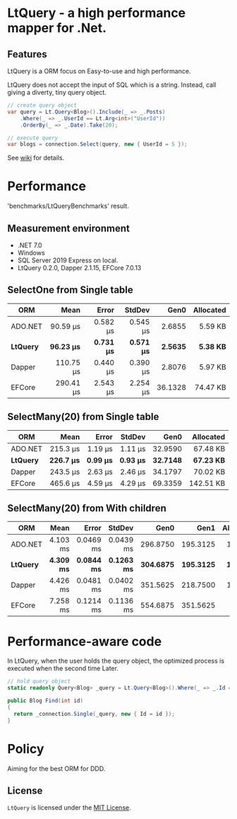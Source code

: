 # LtQuery - a high performance mapper for .Net.

## Features

LtQuery is a ORM focus on Easy-to-use and high performance. 

LtQuery does not accept the input of SQL which is a string.
Instead, call giving a diverty, tiny query object.

```csharp
// create query object
var query = Lt.Query<Blog>().Include(_ => _.Posts)
	.Where(_ => _.UserId == Lt.Arg<int>("UserId"))
	.OrderBy(_ => _.Date).Take(20);

// execute query
var blogs = connection.Select(query, new { UserId = 5 });
```
See [wiki](https://github.com/SaikiMikami/LtQuery/wiki/LtQuery) for details.


# Performance

'benchmarks/LtQueryBenchmarks' result. 

## Measurement environment
- .NET 7.0
- Windows
- SQL Server 2019 Express on local.
- LtQuery 0.2.0, Dapper 2.1.15, EFCore 7.0.13

## SelectOne from Single table

| ORM  | Mean      | Error    | StdDev   | Gen0    | Allocated |
|-------- |----------:|---------:|---------:|--------:|----------:|
| ADO.NET |  90.59 μs | 0.582 μs | 0.545 μs |  2.6855 |   5.59 KB |
| **LtQuery** |  **96.23 μs** | **0.731 μs** | **0.571 μs** |  **2.5635** |   **5.38 KB** |
| Dapper  | 110.75 μs | 0.440 μs | 0.390 μs |  2.8076 |   5.97 KB |
| EFCore  | 290.41 μs | 2.543 μs | 2.254 μs | 36.1328 |  74.47 KB |

## SelectMany(20) from Single table

| ORM  | Mean     | Error   | StdDev  | Gen0    | Allocated |
|-------- |---------:|--------:|--------:|--------:|----------:|
| ADO.NET | 215.3 μs | 1.19 μs | 1.11 μs | 32.9590 |  67.48 KB |
| **LtQuery** | **226.7 μs** | **0.99 μs** | **0.93 μs** | **32.7148** |  **67.23 KB** |
| Dapper  | 243.5 μs | 2.63 μs | 2.46 μs | 34.1797 |  70.02 KB |
| EFCore  | 465.6 μs | 4.59 μs | 4.29 μs | 69.3359 | 142.51 KB |

## SelectMany(20) from With children

| ORM  | Mean     | Error     | StdDev    | Gen0     | Gen1     | Allocated |
|-------- |---------:|----------:|----------:|---------:|---------:|----------:|
| ADO.NET | 4.103 ms | 0.0469 ms | 0.0439 ms | 296.8750 | 195.3125 |   1.44 MB |
| **LtQuery** | **4.309 ms** | **0.0844 ms** | **0.1263 ms** | **304.6875** | **195.3125** |   **1.44 MB** |
| Dapper  | 4.426 ms | 0.0481 ms | 0.0402 ms | 351.5625 | 218.7500 |   1.62 MB |
| EFCore  | 7.258 ms | 0.1214 ms | 0.1136 ms | 554.6875 | 351.5625 |    2.6 MB |

# Performance-aware code
In LtQuery, when the user holds the query object, 
the optimized process is executed when the second time Later.

```csharp
// hold query object
static readonly Query<Blog> _query = Lt.Query<Blog>().Where(_ => _.Id == Lt.Arg<int>("Id")).ToImmutable();

public Blog Find(int id)
{
  return _connection.Single(_query, new { Id = id });
}
```

# Policy
Aiming for the best ORM for DDD.

## License

`LtQuery` is licensed under the [MIT License](LICENSE).
